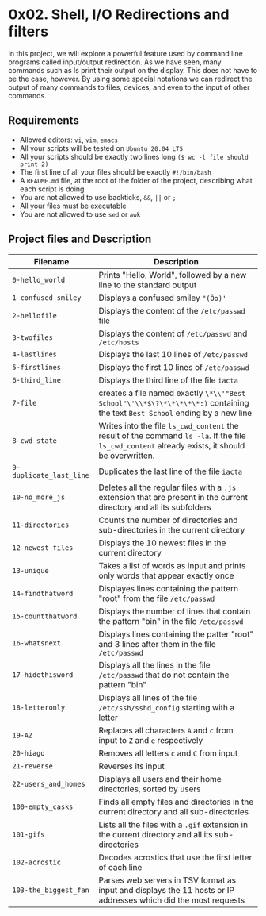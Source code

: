 # 0x02. Shell, I/O Redirections and filters

In this project, we will explore a powerful feature used by command line programs called input/output redirection. As we have seen, many commands such as ls print their output on the display. This does not have to be the case, however. By using some special notations we can redirect the output of many commands to files, devices, and even to the input of other commands.

## Requirements
* Allowed editors: `vi`, `vim`, `emacs`
* All your scripts will be tested on `Ubuntu 20.04 LTS`
* All your scripts should be exactly two lines long `($ wc -l file should print 2)`
* The first line of all your files should be exactly `#!/bin/bash`
* A `README.md` file, at the root of the folder of the project, describing what each script is doing
* You are not allowed to use backticks, `&&`, `||` or `;`
* All your files must be executable
* You are not allowed to use `sed` or `awk`

## Project files and Description

| Filename | Description |
| -------- | ----------- |
| `0-hello_world`      | Prints "Hello, World", followed by a new line to the standard output |
| `1-confused_smiley`      | Displays a confused smiley `"(Ôo)'` |
| `2-hellofile`      | Displays the content of the `/etc/passwd` file |
| `3-twofiles`      | Displays the content of `/etc/passwd` and `/etc/hosts` |
| `4-lastlines`      | Displays the last 10 lines of `/etc/passwd` |
| `5-firstlines`      | Displays the first 10 lines of `/etc/passwd` |
| `6-third_line`      | Displays the third line of the file `iacta` |
| `7-file`      | creates a file named exactly `\*\\'"Best School"\'\\*$\?\*\*\*\*\*:)` containing the text `Best School` ending by a new line |
| `8-cwd_state`     | Writes into the file `ls_cwd_content` the result of the command `ls -la`. If the file `ls_cwd_content` already exists, it should be overwritten. |
| `9-duplicate_last_line`         | Duplicates the last line of the file `iacta` |
| `10-no_more_js`      | Deletes all the regular files with a `.js` extension that are present in the current directory and all its subfolders |
| `11-directories`      | Counts the number of directories and sub-directories in the current directory |
| `12-newest_files`      | Displays the 10 newest files in the current directory |
| `13-unique`      | Takes a list of words as input and prints only words that appear exactly once |
| `14-findthatword`      | Displayes lines containing the pattern "root" from the file `/etc/passwd` |
| `15-countthatword`      | Displays the number of lines that contain the pattern "bin" in the file `/etc/passwd` |
| `16-whatsnext`      | Displays lines containing the patter "root" and 3 lines after them in the file `/etc/passwd` |
| `17-hidethisword`      | Displays all the lines in the file `/etc/passwd` that do not contain the pattern "bin" |
| `18-letteronly`      | Displays all lines of the file `/etc/ssh/sshd_config` starting with a letter |
| `19-AZ`      | Replaces all characters `A` and `c` from input to `Z` and `e` respectively |
| `20-hiago`      | Removes all letters `c` and `C` from input |
| `21-reverse`      | Reverses its input |
| `22-users_and_homes`      | Displays all users and their home directories, sorted by users |
| `100-empty_casks`     | Finds all empty files and directories in the current directory and all sub-directories |
| `101-gifs`      | Lists all the files with a `.gif` extension in the current directory and all its sub-directories |
| `102-acrostic`      | Decodes acrostics that use the first letter of each line |
| `103-the_biggest_fan`      | Parses web servers in TSV format as input and displays the 11 hosts or IP addresses which did the most requests |
